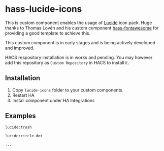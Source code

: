 # hass-lucide-icons

This is custom component enables the usage of [Lucide](https://lucide.dev/) icon pack.
Huge thanks to Thomas Lovén and his custom component [hass-fontawesome](https://github.com/thomasloven/hass-fontawesome) for providing a good template to achieve this.

This custom component is in early stages and is being actively developed and improved.

HACS respository installation is in works and pending. You may however add this repository as `Custom Repository` in HACS to install it.

## Installation

1. Copy `lucide-icons` folder to your custom components.
2. Restart HA
3. Install component under HA Integrations

## Examples
```
lucide:trash

lucide:circle-dot

...
```
